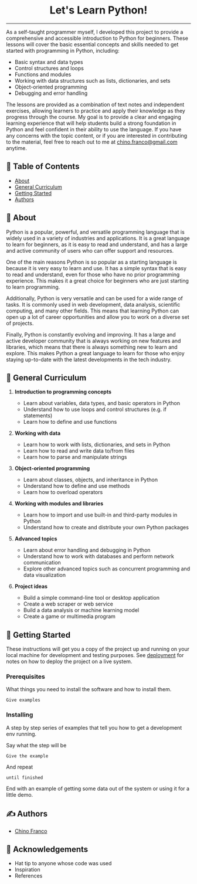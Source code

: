 <h1 align="center">Let's Learn Python!</h1>

---

<p>
As a self-taught programmer myself, I developed this project to provide a comprehensive and accessible introduction to Python for beginners. These lessons will cover the basic essential concepts and skills needed to get started with programming in Python, including:

* Basic syntax and data types
* Control structures and loops
* Functions and modules
* Working with data structures such as lists, dictionaries, and sets
* Object-oriented programming
* Debugging and error handling

The lessons are provided as a combination of text notes and independent exercises, allowing learners to practice and apply their knowledge as they progress through the course. My goal is to provide a clear and engaging learning experience that will help students build a strong foundation in Python and feel confident in their ability to use the language. If you have any concerns with the topic content, or if you are interested in contributing to the material, feel free to reach out to me at [chino.franco@gmail.com](mailto:chino.franco@gmail.com) anytime.
<br> 
</p>

## 📝 Table of Contents

- [About](#about)
- [General Curriculum](#curriculum)
- [Getting Started](#getting_started)
- [Authors](#authors)

## 🧐 About <a name = "about"></a>

Python is a popular, powerful, and versatile programming language that is widely used in a variety of industries and applications. It is a great language to learn for beginners, as it is easy to read and understand, and has a large and active community of users who can offer support and resources.

One of the main reasons Python is so popular as a starting language is because it is very easy to learn and use. It has a simple syntax that is easy to read and understand, even for those who have no prior programming experience. This makes it a great choice for beginners who are just starting to learn programming.

Additionally, Python is very versatile and can be used for a wide range of tasks. It is commonly used in web development, data analysis, scientific computing, and many other fields. This means that learning Python can open up a lot of career opportunities and allow you to work on a diverse set of projects.

Finally, Python is constantly evolving and improving. It has a large and active developer community that is always working on new features and libraries, which means that there is always something new to learn and explore. This makes Python a great language to learn for those who enjoy staying up-to-date with the latest developments in the tech industry.

## 💭 General Curriculum <a name = "curriculum"></a>

1. **Introduction to programming concepts**
    * Learn about variables, data types, and basic operators in Python
    * Understand how to use loops and control structures (e.g. if statements)
    * Learn how to define and use functions

2. **Working with data**
    * Learn how to work with lists, dictionaries, and sets in Python
    * Learn how to read and write data to/from files
    * Learn how to parse and manipulate strings

3. **Object-oriented programming**
    * Learn about classes, objects, and inheritance in Python
    * Understand how to define and use methods
    * Learn how to overload operators

4. **Working with modules and libraries**
    * Learn how to import and use built-in and third-party modules in Python
    * Understand how to create and distribute your own Python packages

5. **Advanced topics**
    * Learn about error handling and debugging in Python
    * Understand how to work with databases and perform network communication
    * Explore other advanced topics such as concurrent programming and data visualization

6. **Project ideas**
    * Build a simple command-line tool or desktop application
    * Create a web scraper or web service
    * Build a data analysis or machine learning model
    * Create a game or multimedia program

## 🏁 Getting Started <a name = "getting_started"></a>

These instructions will get you a copy of the project up and running on your local machine for development and testing purposes. See [deployment](#deployment) for notes on how to deploy the project on a live system.

### Prerequisites

What things you need to install the software and how to install them.

```
Give examples
```

### Installing

A step by step series of examples that tell you how to get a development env running.

Say what the step will be

```
Give the example
```

And repeat

```
until finished
```

End with an example of getting some data out of the system or using it for a little demo.

## ✍️ Authors <a name = "authors"></a>

- [Chino Franco](https://github.com/jgfranco17)

## 🎉 Acknowledgements <a name = "acknowledgement"></a>

- Hat tip to anyone whose code was used
- Inspiration
- References
